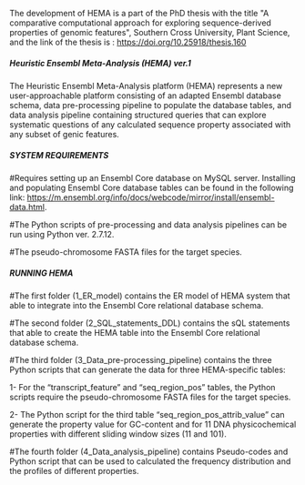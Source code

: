 The development of HEMA is a part of the PhD thesis with the title "A comparative computational approach for exploring sequence-derived properties of genomic features", Southern Cross University, Plant Science, and the link of the thesis is : https://doi.org/10.25918/thesis.160 

#####   Heuristic Ensembl Meta-Analysis (HEMA) ver.1  #####

The Heuristic Ensembl Meta-Analysis platform (HEMA) represents a new user-approachable platform consisting of an adapted Ensembl database schema, data pre-processing pipeline to populate the database tables, and data analysis pipeline containing structured queries that can explore systematic questions of any calculated sequence property associated with any subset of genic features. 

#####   SYSTEM REQUIREMENTS  #####

#Requires setting up an Ensembl Core database on MySQL server. Installing and populating Ensembl Core database tables can be found in the following link: https://m.ensembl.org/info/docs/webcode/mirror/install/ensembl-data.html.

#The Python scripts of pre-processing and data analysis pipelines can be run using Python ver. 2.7.12.

#The pseudo-chromosome FASTA files for the target species.

##### RUNNING HEMA #####

#The first folder (1_ER_model) contains the ER model of HEMA system that able to integrate into the Ensembl Core relational database schema.

#The second folder (2_SQL_statements_DDL) contains the sQL statements that able to create the HEMA table into the Ensembl Core relational database schema.

#The third folder (3_Data_pre-processing_pipeline) contains the three Python scripts that can generate the data for three HEMA-specific tables:
 
1- For the “transcript_feature” and “seq_region_pos” tables, the Python scripts require the pseudo-chromosome FASTA files for the target species.

2- The Python script for the third table “seq_region_pos_attrib_value” can generate the property value for GC-content and for 11 DNA physicochemical properties with different sliding window sizes (11 and 101). 

#The fourth folder (4_Data_analysis_pipeline) contains Pseudo-codes and Python script that can be used to calculated the frequency distribution and the profiles of different properties.
